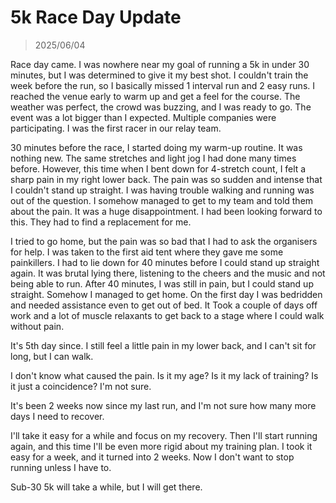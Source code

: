 # 5k Race Day Update
> 2025/06/04

Race day came. I was nowhere near my goal of running a 5k in under 30 minutes, but I was determined to give it my best shot.
I couldn't train the week before the run, so I basically missed 1 interval run and 2 easy runs.
I reached the venue early to warm up and get a feel for the course. The weather was perfect, the crowd was buzzing, and I was ready to go.
The event was a lot bigger than I expected. Multiple companies were participating.
I was the first racer in our relay team.

30 minutes before the race, I started doing my warm-up routine.
It was nothing new. The same stretches and light jog I had done many times before.
However, this time when I bent down for 4-stretch count, I felt a sharp pain in my right lower back. The pain was so sudden and intense that I couldn't stand up straight.
I was having trouble walking and running was out of the question.
I somehow managed to get to my team and told them about the pain.
It was a huge disappointment. I had been looking forward to this.
They had to find a replacement for me.

I tried to go home, but the pain was so bad that I had to ask the organisers for help.
I was taken to the first aid tent where they gave me some painkillers. I had to lie down for 40 minutes before I could stand up straight again.
It was brutal lying there, listening to the cheers and the music and not being able to run. After 40 minutes, I was still in pain, but I could stand up straight.
Somehow I managed to get home.
On the first day I was bedridden and needed assistance even to get out of bed.
It Took a couple of days off work and a lot of muscle relaxants to get back to a stage where I could walk without pain.

It's 5th day since. I still feel a little pain in my lower back, and I can't sit for long, but I can walk.

I don't know what caused the pain. Is it my age? Is it my lack of training? Is it just a coincidence? I'm not sure.

It's been 2 weeks now since my last run, and I'm not sure how many more days I need to recover.

I'll take it easy for a while and focus on my recovery. Then I'll start running again, and this time I'll be even more rigid about my training plan. I took it easy for a week, and it turned into 2 weeks. Now I don't want to stop running unless I have to.

Sub-30 5k will take a while, but I will get there.